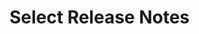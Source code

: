 <!-- Release notes authoring guidelines: http://keepachangelog.com/ -->

# Select Release Notes

<!-- ## [Unreleased] -->

<!--## [VERSION] - [RELEASE_DATE]-->
